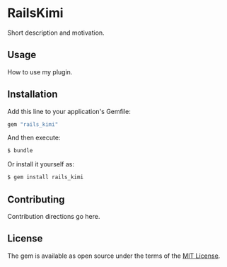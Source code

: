# RailsKimi
Short description and motivation.

## Usage
How to use my plugin.

## Installation
Add this line to your application's Gemfile:

```ruby
gem "rails_kimi"
```

And then execute:
```bash
$ bundle
```

Or install it yourself as:
```bash
$ gem install rails_kimi
```

## Contributing
Contribution directions go here.

## License
The gem is available as open source under the terms of the [MIT License](https://opensource.org/licenses/MIT).
